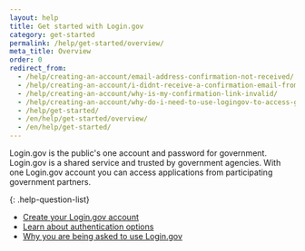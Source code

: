 ```yaml
---
layout: help
title: Get started with Login.gov
category: get-started
permalink: /help/get-started/overview/
meta_title: Overview
order: 0
redirect_from:  
  - /help/creating-an-account/email-address-confirmation-not-received/
  - /help/creating-an-account/i-didnt-receive-a-confirmation-email-from-logingov/
  - /help/creating-an-account/why-is-my-confirmation-link-invalid/
  - /help/creating-an-account/why-do-i-need-to-use-logingov-to-access-government-services-online/
  - /help/get-started/
  - /en/help/get-started/overview/
  - /en/help/get-started/
---
```

Login.gov is the public's one account and password for government. Login.gov is a shared service and trusted by government agencies. With one Login.gov account you can access applications from participating government partners.

{: .help-question-list}
* [Create your Login.gov account](/help/get-started/create-your-account/)
* [Learn about authentication options](/help/get-started/authentication-methods/)
* [Why you are being asked to use Login.gov](/what-is-login/)
